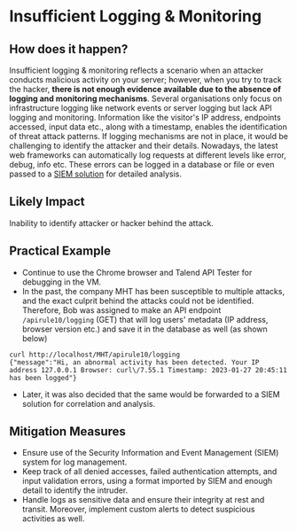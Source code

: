 
# Insufficient Logging & Monitoring

## **How does it happen?**

Insufficient logging & monitoring reflects a scenario when an attacker conducts malicious activity on your server; however, when you try to track the hacker, **there is not enough evidence available due to the absence of logging and monitoring mechanisms**. Several organisations only focus on infrastructure logging like network events or server logging but lack API logging and monitoring. Information like the visitor's IP address, endpoints accessed, input data etc., along with a timestamp, enables the identification of threat attack patterns. If logging mechanisms are not in place, it would be challenging to identify the attacker and their details. Nowadays, the latest web frameworks can automatically log requests at different levels like error, debug, info etc. These errors can be logged in a database or file or even passed to a [SIEM solution](https://tryhackme.com/room/defensivesecurity) for detailed analysis.

## **Likely Impact** 

Inability to identify attacker or hacker behind the attack. 

## Practical Example  

-   Continue to use the Chrome browser and Talend API Tester for debugging in the VM.  
-   In the past, the company MHT has been susceptible to multiple attacks, and the exact culprit behind the attacks could not be identified. Therefore, Bob was assigned to make an API endpoint `/apirule10/logging` (GET) that will log users' metadata (IP address, browser version etc.) and save it in the database as well (as shown below)

```
curl http://localhost/MHT/apirule10/logging
{"message":"Hi, an abnormal activity has been detected. Your IP address 127.0.0.1 Browser: curl\/7.55.1 Timestamp: 2023-01-27 20:45:11 has been logged"}
```

-   Later, it was also decided that the same would be forwarded to a SIEM solution for correlation and analysis.

## **Mitigation Measures** 

-   Ensure use of the Security Information and Event Management (SIEM) system for log management. 
-   Keep track of all denied accesses, failed authentication attempts, and input validation errors, using a format imported by SIEM and enough detail to identify the intruder.
-   Handle logs as sensitive data and ensure their integrity at rest and transit. Moreover, implement custom alerts to detect suspicious activities as well.

